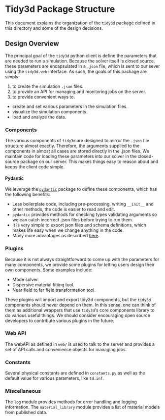 # Tidy3d Package Structure

This document explains the organization of the `tidy3d` package defined in this directory and some of the design decisions.

## Design Overview

The principal goal of the `tidy3d` python client is define the parameters that are needed to run a simulation.
Because the solver itself is closed source, these parameters are encapsulated in a `.json` file, which is sent to our sever using the `tidy3d.web` interface.
As such, the goals of this package are simply:

1. to create the simulation `.json` files.
2. to provide an API for managing and monitoring jobs on the server.
3. to provide convenient ways to.
  - create and set various parameters in the simulation files.
  - visualize the simulation components.
  - load and analyze the data.

### Components

The various components of `tidy3d` are designed to mirror the `.json` file structure almost exactly.
Therefore, the arguments supplied to the components in almost all cases are stored directly in the .json files.
We maintain code for loading these parameters into our solver in the closed-source package on our server.
This makes things easy to reason about and keeps the client code simple.

#### Pydantic

We leverage the [`pydantic`](https://pydantic-docs.helpmanual.io) package to define these components, which has the following benefits:
- Less boilerplate code, including pre-processing, writing `__init__` and other methods, the code is easier to read and edit.
- `pydantic` provides methods for checking types validating arguments so we can catch incorrect .json files before trying to run them.
- It is very simple to export json files and schema definitions, which makes life easy when we change anything in the code.
- Many more advantages as described [here](https://pydantic-docs.helpmanual.io/#rationale).


### Plugins

Because it is not always straightforward to come up with the parameters for many components, we provide some plugins for letting users design their own components.
Some examples include:
- Mode solver.
- Dispersive material fitting tool.
- Near field to far field transformation tool.

These plugins will import and export tidy3d components, but the `tidy3d` components should never depend on them.
In this sense, one can think of them as additional wrappers that use `tidy3d`'s core components library to do various useful things.
We should consider encouraging open source developers to contribute various plugins in the future.

### Web API

The webAPI as defined in `web/` is used to talk to the server and provides a set of API calls and convenience objects for managing jobs.

### Constants

Several physical constants are defined in `constants.py` as well as the default value for various parameters, like `td.inf`.

### Miscellaneous

The `log` module provides methods for error handling and logging information.
The `material_library` module provides a list of material models from published data.
